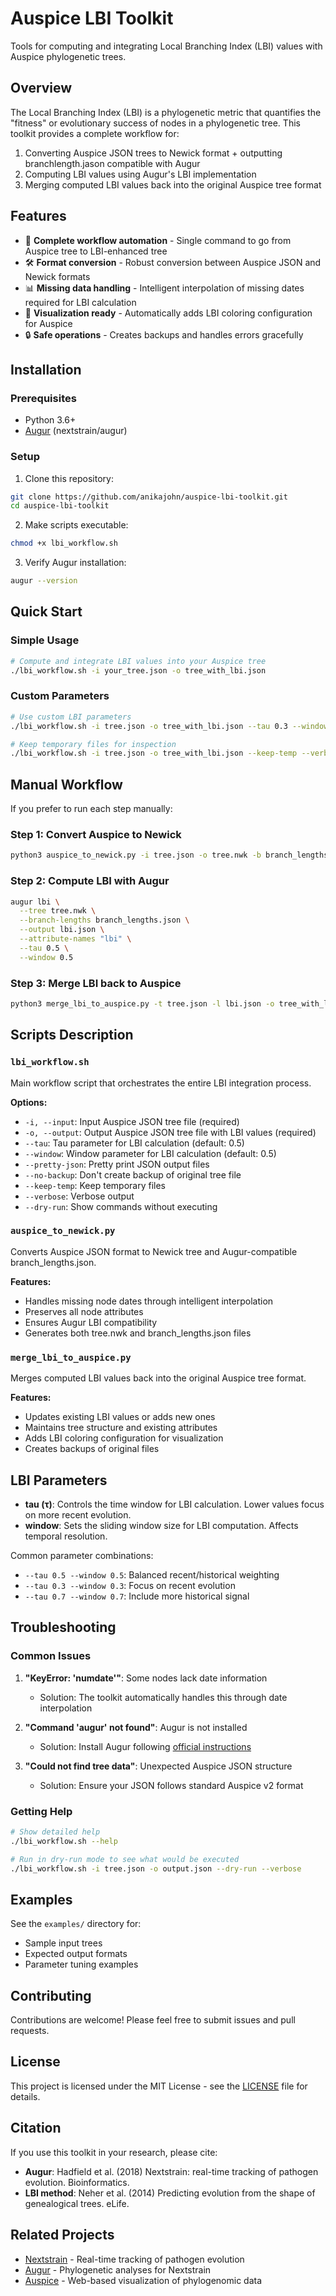 # Auspice LBI Toolkit

Tools for computing and integrating Local Branching Index (LBI) values with Auspice phylogenetic trees.

## Overview

The Local Branching Index (LBI) is a phylogenetic metric that quantifies the "fitness" or evolutionary success of nodes in a phylogenetic tree. This toolkit provides a complete workflow for:

1. Converting Auspice JSON trees to Newick format + outputting branchlength.jason compatible with Augur
2. Computing LBI values using Augur's LBI implementation
3. Merging computed LBI values back into the original Auspice tree format

## Features

- 🔄 **Complete workflow automation** - Single command to go from Auspice tree to LBI-enhanced tree
- 🛠️ **Format conversion** - Robust conversion between Auspice JSON and Newick formats
- 📊 **Missing data handling** - Intelligent interpolation of missing dates required for LBI calculation
- 🎨 **Visualization ready** - Automatically adds LBI coloring configuration for Auspice
- 🔒 **Safe operations** - Creates backups and handles errors gracefully

## Installation

### Prerequisites

- Python 3.6+
- [Augur](https://docs.nextstrain.org/projects/augur/en/stable/installation/installation.html) (nextstrain/augur)

### Setup

1. Clone this repository:
```bash
git clone https://github.com/anikajohn/auspice-lbi-toolkit.git
cd auspice-lbi-toolkit
```

2. Make scripts executable:
```bash
chmod +x lbi_workflow.sh
```

3. Verify Augur installation:
```bash
augur --version
```

## Quick Start

### Simple Usage

```bash
# Compute and integrate LBI values into your Auspice tree
./lbi_workflow.sh -i your_tree.json -o tree_with_lbi.json
```

### Custom Parameters

```bash
# Use custom LBI parameters
./lbi_workflow.sh -i tree.json -o tree_with_lbi.json --tau 0.3 --window 0.7

# Keep temporary files for inspection
./lbi_workflow.sh -i tree.json -o tree_with_lbi.json --keep-temp --verbose
```

## Manual Workflow

If you prefer to run each step manually:

### Step 1: Convert Auspice to Newick

```bash
python3 auspice_to_newick.py -i tree.json -o tree.nwk -b branch_lengths.json
```

### Step 2: Compute LBI with Augur

```bash
augur lbi \
  --tree tree.nwk \
  --branch-lengths branch_lengths.json \
  --output lbi.json \
  --attribute-names "lbi" \
  --tau 0.5 \
  --window 0.5
```

### Step 3: Merge LBI back to Auspice

```bash
python3 merge_lbi_to_auspice.py -t tree.json -l lbi.json -o tree_with_lbi.json
```

## Scripts Description

### `lbi_workflow.sh`
Main workflow script that orchestrates the entire LBI integration process.

**Options:**
- `-i, --input`: Input Auspice JSON tree file (required)
- `-o, --output`: Output Auspice JSON tree file with LBI values (required)
- `--tau`: Tau parameter for LBI calculation (default: 0.5)
- `--window`: Window parameter for LBI calculation (default: 0.5)
- `--pretty-json`: Pretty print JSON output files
- `--no-backup`: Don't create backup of original tree file
- `--keep-temp`: Keep temporary files
- `--verbose`: Verbose output
- `--dry-run`: Show commands without executing

### `auspice_to_newick.py`
Converts Auspice JSON format to Newick tree and Augur-compatible branch_lengths.json.

**Features:**
- Handles missing node dates through intelligent interpolation
- Preserves all node attributes
- Ensures Augur LBI compatibility
- Generates both tree.nwk and branch_lengths.json files

### `merge_lbi_to_auspice.py`
Merges computed LBI values back into the original Auspice tree format.

**Features:**
- Updates existing LBI values or adds new ones
- Maintains tree structure and existing attributes
- Adds LBI coloring configuration for visualization
- Creates backups of original files

## LBI Parameters

- **tau (τ)**: Controls the time window for LBI calculation. Lower values focus on more recent evolution.
- **window**: Sets the sliding window size for LBI computation. Affects temporal resolution.

Common parameter combinations:
- `--tau 0.5 --window 0.5`: Balanced recent/historical weighting
- `--tau 0.3 --window 0.3`: Focus on recent evolution
- `--tau 0.7 --window 0.7`: Include more historical signal

## Troubleshooting

### Common Issues

1. **"KeyError: 'numdate'"**: Some nodes lack date information
   - Solution: The toolkit automatically handles this through date interpolation

2. **"Command 'augur' not found"**: Augur is not installed
   - Solution: Install Augur following [official instructions](https://docs.nextstrain.org/projects/augur/en/stable/installation/installation.html)

3. **"Could not find tree data"**: Unexpected Auspice JSON structure
   - Solution: Ensure your JSON follows standard Auspice v2 format

### Getting Help

```bash
# Show detailed help
./lbi_workflow.sh --help

# Run in dry-run mode to see what would be executed
./lbi_workflow.sh -i tree.json -o output.json --dry-run --verbose
```

## Examples

See the `examples/` directory for:
- Sample input trees
- Expected output formats
- Parameter tuning examples

## Contributing

Contributions are welcome! Please feel free to submit issues and pull requests.

## License

This project is licensed under the MIT License - see the [LICENSE](LICENSE) file for details.

## Citation

If you use this toolkit in your research, please cite:

- **Augur**: Hadfield et al. (2018) Nextstrain: real-time tracking of pathogen evolution. Bioinformatics.
- **LBI method**: Neher et al. (2014) Predicting evolution from the shape of genealogical trees. eLife.

## Related Projects

- [Nextstrain](https://nextstrain.org/) - Real-time tracking of pathogen evolution
- [Augur](https://github.com/nextstrain/augur) - Phylogenetic analyses for Nextstrain
- [Auspice](https://github.com/nextstrain/auspice) - Web-based visualization of phylogenomic data
